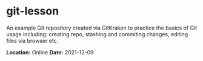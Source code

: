 # git-lesson

An example Git repository created via GitKraken to practice the basics of Git usage including: creating repo, stashing and commiting changes, editing files via browser etc.

**Location:** Online
**Date:** 2021-12-09
